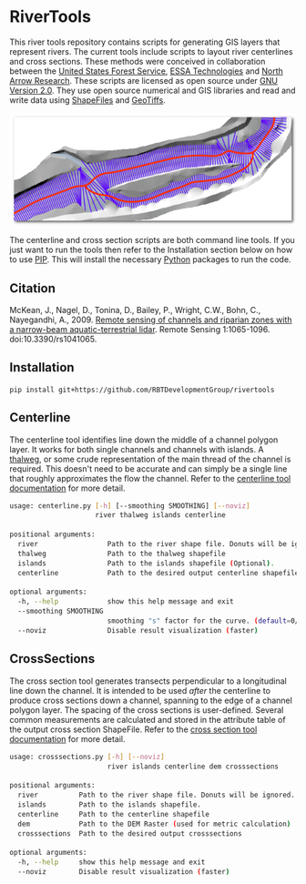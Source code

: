 # RiverTools

This river tools repository contains scripts for generating GIS layers that represent rivers. The current tools include scripts to layout river centerlines and cross sections. These methods were conceived in collaboration between the [United States Forest Service](https://www.fs.fed.us/rmrs/), [ESSA Technologies](http://essa.com) and [North Arrow Research](http://northarrowresearch.com). These scripts are licensed as open source under [GNU Version 2.0](./LICENSE). They use open source numerical and GIS libraries and read and write data using [ShapeFiles](https://en.wikipedia.org/wiki/Shapefile) and [GeoTiffs](https://en.wikipedia.org/wiki/GeoTIFF).

![centerline and cross section](docs/img/centerline_crosssections.png)

The centerline and cross section scripts are both command line tools. If you just want to run the tools then refer to the Installation section below on how to use [PIP](https://pypi.python.org/pypi/pip). This will install the necessary [Python](https://www.python.org/) packages to run the code.

## Citation

McKean, J., Nagel, D., Tonina, D., Bailey, P., Wright, C.W., Bohn, C., Nayegandhi, A., 2009. [Remote sensing of channels and riparian zones with a narrow-beam aquatic-terrestrial lidar](http://www.treesearch.fs.fed.us/pubs/34128). Remote Sensing 1:1065-1096. doi:10.3390/rs1041065.

## Installation

```
pip install git+https://github.com/RBTDevelopmentGroup/rivertools
```

## Centerline

The centerline tool identifies line down the middle of a channel polygon layer. It works for both single channels and channels with islands. A [thalweg](https://en.wikipedia.org/wiki/Thalweg), or some crude representation of the main thread of the channel is required. This doesn't need to be accurate and can simply be a single line that roughly approximates the flow the channel. Refer to the [centerline tool documentation](./docs/centerline.md) for more detail.

```sh
usage: centerline.py [-h] [--smoothing SMOOTHING] [--noviz]
                     river thalweg islands centerline

positional arguments:
  river                 Path to the river shape file. Donuts will be ignored.
  thalweg               Path to the thalweg shapefile
  islands               Path to the islands shapefile (Optional).
  centerline            Path to the desired output centerline shapefile

optional arguments:
  -h, --help            show this help message and exit
  --smoothing SMOOTHING
                        smoothing "s" factor for the curve. (default=0/None)
  --noviz               Disable result visualization (faster)

```

## CrossSections

The cross section tool generates transects perpendicular to a longitudinal line down the channel. It is intended to be used *after* the centerline to produce cross sections down a channel, spanning to the edge of a channel polygon layer. The spacing of the cross sections is user-defined. Several common measurements are calculated and stored in the attribute table of the output cross section ShapeFile. Refer to the [cross section tool documentation](./docs/crosssections.md) for more detail.

```sh
usage: crosssections.py [-h] [--noviz]
                        river islands centerline dem crosssections

positional arguments:
  river          Path to the river shape file. Donuts will be ignored.
  islands        Path to the islands shapefile.
  centerline     Path to the centerline shapefile
  dem            Path to the DEM Raster (used for metric calculation)
  crosssections  Path to the desired output crosssections

optional arguments:
  -h, --help     show this help message and exit
  --noviz        Disable result visualization (faster)

```